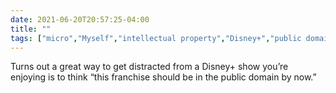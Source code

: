 ```yaml
---
date: 2021-06-20T20:57:25-04:00
title: ""
tags: ["micro","Myself","intellectual property","Disney+","public domain"]
---
```

Turns out a great way to get distracted from a Disney+ show you’re enjoying is to think “this franchise should be in the public domain by now.”
